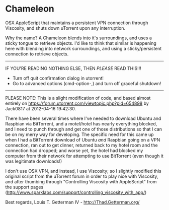 Chameleon
=========

OSX AppleScript that maintains a persistent VPN connection through Viscosity, and shuts down uTorrent upon any interruption.

Why the name?  A Chameleon blends into it's surroundings, and uses a sticky tongue to retrieve objects.  I'd like to think that similar is happening here with blending into network surroundings, and using a sticky/persistent connection to retrieve objects.

----------
IF YOU'RE READING NOTHING ELSE, THEN *PLEASE* READ THIS!!!
* Turn off quit confirmation dialog in utorrent!
* Go to advanced options (cmd-option-,) and turn off graceful shutdown!
----------

PLEASE NOTE: This is a slight modification of code, and based almost entirely on https://forum.utorrent.com/viewtopic.php?pid=654898 by Jack0817 at 2012-04-16 19:42:30.

There have been several times where I've needed to download Ubuntu and Raspbian via BitTorrent, and a motel/hotel has nearly everything blocked, and I need to punch through and get one of those distributions so that I can be on my merry way for developing.  The specific need for this came up when I had a BitTorrent download of Ubuntu *and* Raspbian going on a VPN connection, ran out to get dinner, returned back to my hotel room and the connection had dropped; and worse yet, the hotel had blocked my computer from their network for attempting to use BitTorrent (even though it was legitimate downloads!)

I don't use OSX VPN, and instead, I use Viscosity; so I slightly modified this original script from the uTorrent forum in order to play nice with Viscosity, and after thumbing through "Controlling Viscosity with AppleScript" from the support pages (http://www.sparklabs.com/support/controlling_viscosity_with_app/)

Best regards,
Louis T. Getterman IV - http://Thad.Getterman.org/
